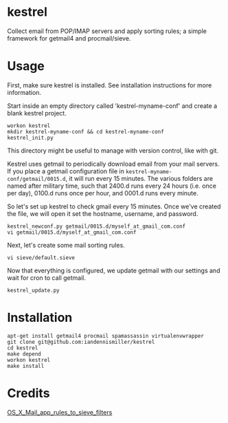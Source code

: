 kestrel
=======

Collect email from POP/IMAP servers and apply sorting rules; a simple framework for getmail4 and procmail/sieve.

Usage
=====

First, make sure kestrel is installed.  See installation instructions for more information.

Start inside an empty directory called 'kestrel-myname-conf' and create a blank kestrel project.

    workon kestrel
    mkdir kestrel-myname-conf && cd kestrel-myname-conf
    kestrel_init.py

This directory might be useful to manage with version control, like with git.

Kestrel uses getmail to periodically download email from your mail servers.  If you place a getmail configuration file in `kestrel-myname-conf/getmail/0015.d`, it will run every 15 minutes.  The various folders are named after military time, such that 2400.d runs every 24 hours (i.e. once per day), 0100.d runs once per hour, and 0001.d runs every minute.

So let's set up kestrel to check gmail every 15 minutes.  Once we've created the file, we will open it set the hostname, username, and password.

    kestrel_newconf.py getmail/0015.d/myself_at_gmail_com.conf
    vi getmail/0015.d/myself_at_gmail_com.conf

Next, let's create some mail sorting rules.

    vi sieve/default.sieve

Now that everything is configured, we update getmail with our settings and wait for cron to call getmail.

    kestrel_update.py

Installation
============

    apt-get install getmail4 procmail spamassassin virtualenvwrapper
    git clone git@github.com:iandennismiller/kestrel
    cd kestrel
    make depend
    workon kestrel
    make install

Credits
=======

[OS_X_Mail_app_rules_to_sieve_filters](http://mechanicalcat.net/richard/log/Python/OS_X_Mail_app_rules_to_sieve_filters)
